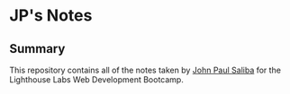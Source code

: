 # JP's Notes
## Summary

This repository contains all of the notes taken by [John Paul Saliba](https://github.com/Subti/) for the Lighthouse Labs Web Development Bootcamp.